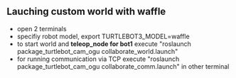 ## Lauching custom world with waffle
- open 2 terminals
- specifiy robot model, export TURTLEBOT3_MODEL=waffle
- to start world and <b>teleop_node for bot1</b> execute "roslaunch package_turtlebot_cam_ogu collaborate_world.launch"
- for running communication via TCP execute "roslaunch package_turtlebot_cam_ogu collaborate_comm.launch" in other terminal
